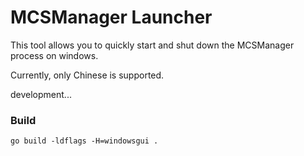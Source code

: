 # MCSManager Launcher

This tool allows you to quickly start and shut down the MCSManager process on windows.

Currently, only Chinese is supported.

development...


### Build

```
go build -ldflags -H=windowsgui .
```